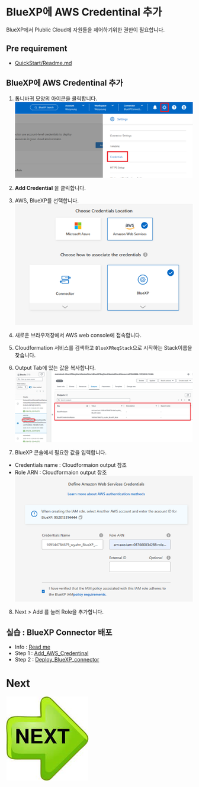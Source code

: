 # BlueXP에 AWS Credentinal 추가
BlueXP에서 Plublic Cloud에 자원들을 제어하기위한 권한이 필요합니다.

## Pre requirement
- [QuickStart/Readme.md](../../QuickStart/Readme.md)

## BlueXP에 AWS Credentinal 추가
1. 톱니바귀 모양의 아이콘을 클릭합니다.
![AddAwsCredential](./Images/AddAwsCredential-1.png)

2. __Add Credential__ 을 클릭합니다.
3. AWS, BlueXP를 선택합니다. </br>
![AddAwsCredential](./Images/AddAwsCredential-2.png)
4. 새로운 브라우저창에서 AWS web console에 접속합니다.
5. Cloudformation 서비스를 검색하고 ```BlueXPReqStack```으로 시작하는 Stack이름을 찾습니다.
6. Output Tab에 있는 값을 복사합니다. </br>
![AddAwsCredential](./Images/AddAwsCredential-3.png)
7. BlueXP 콘솔에서 필요한 값을 입력합니다.
- Credentials name : Cloudformaion output 참조
- Role ARN : Cloudformaion output 참조</br>
![AddAwsCredential](./Images/AddAwsCredential-4.png)
8. Next > Add 를 눌러 Role을 추가합니다.


## 실습 : BlueXP Connector 배포
- Info : [Read me](./Readme.md)
- Step 1 : [Add_AWS_Credentinal](./Add_AWS_Credentinal.md)
- Step 2 : [Deploy_BlueXP_connector](./Deploy_BlueXP_connector.md)

# Next
[![Next.png](./Images/Next.png)](./Deploy_BlueXP_connector.md)
